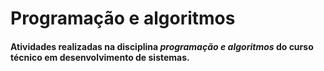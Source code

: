 # **Programação e algoritmos**

#### Atividades realizadas na disciplina *programação e algoritmos* do curso técnico em desenvolvimento de sistemas.
